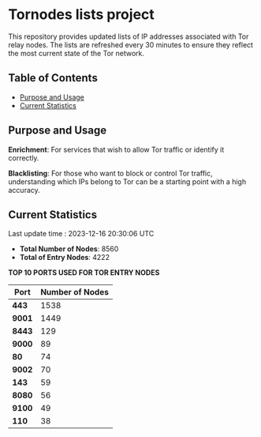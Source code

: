 # Tornodes lists project

This repository provides updated lists of IP addresses associated with Tor relay nodes. The lists are refreshed every 30 minutes to ensure they reflect the most current state of the Tor network.

## Table of Contents

- [Purpose and Usage](#purpose-and-usage)
- [Current Statistics](#current-statistics)


## Purpose and Usage

**Enrichment**: For services that wish to allow Tor traffic or identify it correctly.

**Blacklisting**: For those who want to block or control Tor traffic, understanding which IPs belong to Tor can be a starting point with a high accuracy.

## Current Statistics

Last update time : 2023-12-16 20:30:06 UTC

- **Total Number of Nodes**: 8560
- **Total of Entry Nodes**: 4222

**TOP 10 PORTS USED FOR TOR ENTRY NODES**

| **Port** | **Number of Nodes** |
|------|-----------------|
| **443**   | 1538  |
| **9001**   | 1449  |
| **8443**   | 129  |
| **9000**   | 89  |
| **80**   | 74  |
| **9002**   | 70  |
| **143**   | 59  |
| **8080**   | 56  |
| **9100**   | 49  |
| **110**   | 38  |

